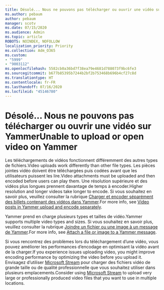```yaml
---
title: Désolé... Nous ne pouvons pas télécharger ou ouvrir une vidéo sur Yammer
ms.author: pebaum
author: pebaum
manager: scotv
ms.date: 07/15/2020
ms.audience: Admin
ms.topic: article
ROBOTS: NOINDEX, NOFOLLOW
localization_priority: Priority
ms.collection: Adm_O365
ms.custom:
- "5999"
- "9003112"
ms.openlocfilehash: 5582cb0a36bd7f38ea79e4681d788073f9bc6fe3
ms.sourcegitcommit: b677b85395b7244b2bf2b753468b696b4cf27c8d
ms.translationtype: HT
ms.contentlocale: fr-FR
ms.lasthandoff: 07/16/2020
ms.locfileid: "45146780"
---
```

# <a name="unable-to-upload-or-open-video-on-yammer"></a><span data-ttu-id="e631b-102">Désolé... Nous ne pouvons pas télécharger ou ouvrir une vidéo sur Yammer</span><span class="sxs-lookup"><span data-stu-id="e631b-102">Unable to upload or open video on Yammer</span></span>

<span data-ttu-id="e631b-103">Les téléchargements de vidéos fonctionnent différemment des autres types de fichiers.</span><span class="sxs-lookup"><span data-stu-id="e631b-103">Video uploads work differently than other file types.</span></span> <span data-ttu-id="e631b-104">Les pièces jointes vidéo doivent être téléchargées puis codées avant que les utilisateurs puissent les lire.</span><span class="sxs-lookup"><span data-stu-id="e631b-104">Video attachments must be uploaded and then encoded before users can play them.</span></span> <span data-ttu-id="e631b-105">Une résolution supérieure et des vidéos plus longues prennent davantage de temps à encoder.</span><span class="sxs-lookup"><span data-stu-id="e631b-105">Higher resolution and longer videos take longer to encode.</span></span> <span data-ttu-id="e631b-106">Si vous souhaitez en savoir plus, veuillez consulter la rubrique [Charger et encoder séparément des billets contenant des vidéos dans Yammer](https://support.microsoft.com/office/video-posts-in-yammer-upload-and-encode-separately-5b3a348e-3a0a-4c4b-95b1-eabdf245ba25).</span><span class="sxs-lookup"><span data-stu-id="e631b-106">For more info, see [Video posts in Yammer upload and encode separately](https://support.microsoft.com/office/video-posts-in-yammer-upload-and-encode-separately-5b3a348e-3a0a-4c4b-95b1-eabdf245ba25).</span></span>   

<span data-ttu-id="e631b-107">Yammer prend en charge plusieurs types et tailles de vidéo.</span><span class="sxs-lookup"><span data-stu-id="e631b-107">Yammer supports multiple video types and sizes.</span></span> <span data-ttu-id="e631b-108">Si vous souhaitez en savoir plus, veuillez consulter la rubrique [Joindre un fichier ou une image à un message de Yammer](https://support.microsoft.com/office/attach-a-file-or-image-to-a-yammer-message-f576d4d1-ad66-4ce4-9c43-46cf75978dbf).</span><span class="sxs-lookup"><span data-stu-id="e631b-108">For more info, see [Attach a file or image to a Yammer message](https://support.microsoft.com/office/attach-a-file-or-image-to-a-yammer-message-f576d4d1-ad66-4ce4-9c43-46cf75978dbf).</span></span>   

<span data-ttu-id="e631b-109">Si vous rencontrez des problèmes lors du téléchargement d’une vidéo, vous pouvez améliorer les performances d’encodage en optimisant la vidéo avant de la charger.</span><span class="sxs-lookup"><span data-stu-id="e631b-109">If you experience issues uploading video, you might improve encoding performance by optimizing the video before you upload it.</span></span> <span data-ttu-id="e631b-110">Envisagez d’utiliser [Microsoft Stream](https://docs.microsoft.com/stream/overview) pour charger des fichiers vidéo de grande taille ou de qualité professionnelle que vous souhaitez utiliser dans plusieurs emplacements.</span><span class="sxs-lookup"><span data-stu-id="e631b-110">Consider using [Microsoft Stream](https://docs.microsoft.com/stream/overview) to upload very large or professionally produced video files that you want to use in multiple locations.</span></span>